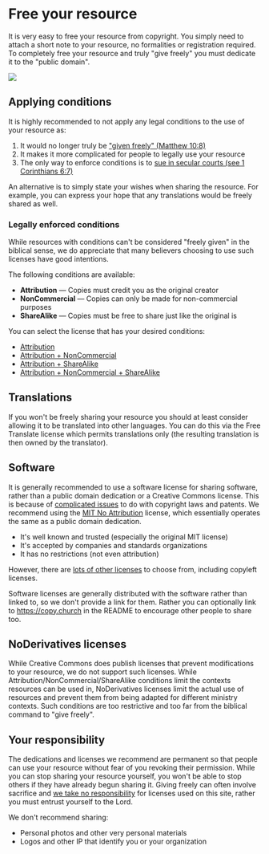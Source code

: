 
# Free your resource

It is very easy to free your resource from copyright. You simply need to attach a short note to your resource, no formalities or registration required. To completely free your resource and truly "give freely" you must dedicate it to the "public domain".

<p><VPButton href='/free/' text="Completely free your resource"></VPButton></p>

<img src='@/_assets/ill_free.svg'>

## Applying conditions
It is highly recommended to not apply any legal conditions to the use of your resource as:

 1. It would no longer truly be ["given freely" (Matthew 10:8)](/biblical/)
 2. It makes it more complicated for people to legally use your resource
 3. The only way to enforce conditions is to [sue in secular courts (see 1 Corinthians 6:7)](/biblical/)

An alternative is to simply state your wishes when sharing the resource. For example, you can express your hope that any translations would be freely shared as well.

### Legally enforced conditions
While resources with conditions can't be considered "freely given" in the biblical sense, we do appreciate that many believers choosing to use such licenses have good intentions.

The following conditions are available:

 * __Attribution__ &mdash; Copies must credit you as the original creator
 * __NonCommercial__ &mdash; Copies can only be made for non-commercial purposes
 * __ShareAlike__ &mdash; Copies must be free to share just like the original is

You can select the license that has your desired conditions:

 * [Attribution](./cc-by/)
 * [Attribution + NonCommercial](./cc-by-nc/)
 * [Attribution + ShareAlike](./cc-by-sa/)
 * [Attribution + NonCommercial + ShareAlike](./cc-by-nc-sa/)

## Translations
If you won't be freely sharing your resource you should at least consider allowing it to be translated into other languages. You can do this via the Free Translate license which permits translations only (the resulting translation is then owned by the translator).

<p><VPButton href='/licenses/uw-ft/' text="Allow translations" theme='alt'></VPButton></p>


## Software
It is generally recommended to use a software license for sharing software, rather than a public domain dedication or a Creative Commons license. This is because of [complicated issues](https://en.wikipedia.org/wiki/Unlicense#Reception) to do with copyright laws and patents. We recommend using the [MIT No Attribution](https://choosealicense.com/licenses/mit-0/) license, which essentially operates the same as a public domain dedication.
 * It's well known and trusted (especially the original MIT license)
 * It's accepted by companies and standards organizations
 * It has no restrictions (not even attribution)

However, there are [lots of other licenses](https://choosealicense.com/) to choose from, including copyleft licenses.

Software licenses are generally distributed with the software rather than linked to, so we don't provide a link for them. Rather you can optionally link to https://copy.church in the README to encourage other people to share too.


## NoDerivatives licenses
While Creative Commons does publish licenses that prevent modifications to your resource, we do not support such licenses. While Attribution/NonCommercial/ShareAlike conditions limit the contexts resources can be used in, NoDerivatives licenses limit the actual use of resources and prevent them from being adapted for different ministry contexts. Such conditions are too restrictive and too far from the biblical command to "give freely".


## Your responsibility
The dedications and licenses we recommend are permanent so that people can use your resource without fear of you revoking their permission. While you can stop sharing your resource yourself, you won't be able to stop others if they have already begun sharing it. Giving freely can often involve sacrifice and [we take no responsibility](/about/) for licenses used on this site, rather you must entrust yourself to the Lord.

We don't recommend sharing:
 * Personal photos and other very personal materials
 * Logos and other IP that identify you or your organization
